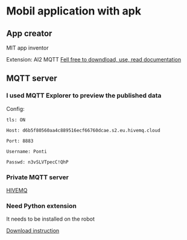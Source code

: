 # Mobil application with apk

## App creator
  MIT app inventor
  
  Extension: AI2 MQTT
[Fell free to downdload, use, read documentation](https://ullisroboterseite.de/android-AI2-PahoMQTT-en.html#setup)

## MQTT server

### I used MQTT Explorer to preview the published data
Config:

    tls: ON

    Host: d6b5f80560aa4c889516ecf66760dcae.s2.eu.hivemq.cloud

    Port: 8883
  
    Username: Ponti
  
    Passwd: n3vSLVTpecC!QhP


### Private MQTT server

[HIVEMQ](https://console.hivemq.cloud/clusters/detail?uuid=d6b5f80560aa4c889516ecf66760dcae&nav=credentials)

### Need Python extension

It needs to be installed on the robot

[Download instruction](https://linux-packages.com/ubuntu-focal-fossa/package/python3-paho-mqtt)
